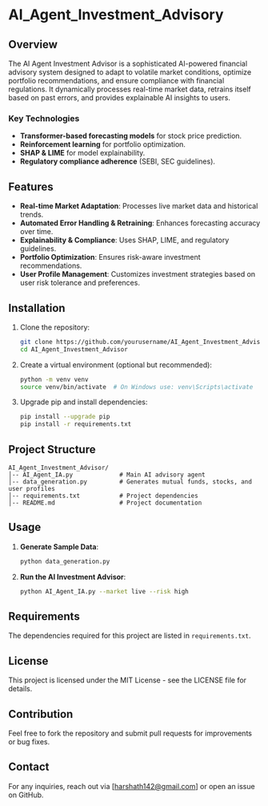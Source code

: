 # AI_Agent_Investment_Advisory

## Overview
The AI Agent Investment Advisor is a sophisticated AI-powered financial advisory system designed to adapt to volatile market conditions, optimize portfolio recommendations, and ensure compliance with financial regulations. It dynamically processes real-time market data, retrains itself based on past errors, and provides explainable AI insights to users.

### Key Technologies
- **Transformer-based forecasting models** for stock price prediction.
- **Reinforcement learning** for portfolio optimization.
- **SHAP & LIME** for model explainability.
- **Regulatory compliance adherence** (SEBI, SEC guidelines).

## Features
- **Real-time Market Adaptation**: Processes live market data and historical trends.
- **Automated Error Handling & Retraining**: Enhances forecasting accuracy over time.
- **Explainability & Compliance**: Uses SHAP, LIME, and regulatory guidelines.
- **Portfolio Optimization**: Ensures risk-aware investment recommendations.
- **User Profile Management**: Customizes investment strategies based on user risk tolerance and preferences.

## Installation
1. Clone the repository:
   ```sh
   git clone https://github.com/yourusername/AI_Agent_Investment_Advisor.git
   cd AI_Agent_Investment_Advisor
   ```
2. Create a virtual environment (optional but recommended):
   ```sh
   python -m venv venv
   source venv/bin/activate  # On Windows use: venv\Scripts\activate
   ```
3. Upgrade pip and install dependencies:
   ```sh
   pip install --upgrade pip
   pip install -r requirements.txt
   ```

## Project Structure
```
AI_Agent_Investment_Advisor/
│-- AI_Agent_IA.py             # Main AI advisory agent
│-- data_generation.py         # Generates mutual funds, stocks, and user profiles
│-- requirements.txt           # Project dependencies
│-- README.md                  # Project documentation
```

## Usage
1. **Generate Sample Data**:
   ```sh
   python data_generation.py
   ``` 
2. **Run the AI Investment Advisor**:
   ```sh
   python AI_Agent_IA.py --market live --risk high
   ```

## Requirements
The dependencies required for this project are listed in `requirements.txt`.

## License
This project is licensed under the MIT License - see the LICENSE file for details.

## Contribution
Feel free to fork the repository and submit pull requests for improvements or bug fixes.

## Contact
For any inquiries, reach out via [harshath142@gmail.com] or open an issue on GitHub.

